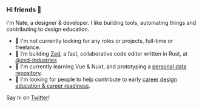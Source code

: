 ### Hi friends 👋

I'm Nate, a designer & developer. I like building tools, automating things and contributing to design education.

- 🛑 I'm not currently looking for any roles or projects, full-time or freelance.
- 💼 I’m building [Zed](zed.dev), a fast, collaborative code editor written in Rust, at [@zed-industries](https://github.com/zed-industries)
- 🌱 I'm currently learning Vue & Nuxt, and prototyping a [personal data repository](https://github.com/iamnbutler/data).
- 📣 I'm looking for people to help contribute to early [career design education & career readiness](https://github.com/iamnbutler/design-industry-intro).

Say hi on [Twitter](https://twitter.com/iamnbutler)!